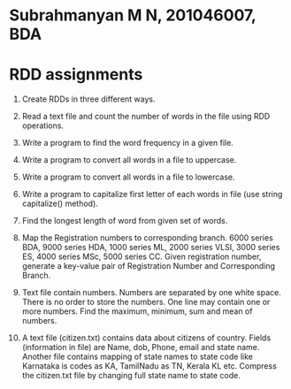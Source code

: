 # Subrahmanyan M N, 201046007, BDA

# RDD assignments

1. Create RDDs in three different ways.

2. Read a text file and count the number of words in the file using RDD operations.

3. Write a program to find the word frequency in a given file.

4. Write a program to convert all words in a file to uppercase.

5. Write a program to convert all words in a file to lowercase.

6. Write a program to capitalize first letter of each words in file (use string capitalize() method).

7. Find the longest length of word from given set of words.

8. Map the Registration numbers to corresponding branch. 6000 series BDA, 9000 series HDA, 1000 series ML, 2000 series VLSI, 3000 series ES, 4000 series MSc, 5000 series CC. Given registration number, generate a key-value pair of Registration Number and Corresponding Branch.

9. Text file contain numbers. Numbers are separated by one white space. There is no order to store the numbers. One line may contain one or more numbers. Find the maximum, minimum, sum and mean of numbers.

10. A text file (citizen.txt) contains data about citizens of country. Fields (information in file) are Name, dob, Phone, email and state name. Another file contains mapping of state names to state code like Karnataka is codes as KA, TamilNadu as TN, Kerala KL etc. Compress the citizen.txt file by changing full state name to state code.
